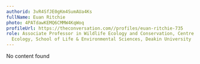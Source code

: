 ```yaml
---
authorid: 3vR4SfJE0gKm4SumAUa4Ks
fullName: Euan Ritchie
photo: 4PATdawKEMQ6CMMW4KqWoq
profileUrl: https://theconversation.com//profiles/euan-ritchie-735
role: Associate Professor in Wildlife Ecology and Conservation, Centre for Integrative
  Ecology, School of Life & Environmental Sciences, Deakin University
---
```

No content found